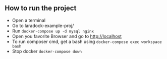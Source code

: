 ## How to run the project
 * Open a terminal
 * Go to laradock-example-proj/
 * Run `docker-compose up -d mysql nginx`
 * Open you favorite Browser and go to [http://localhost](http://localhost)
 * To run composer cmd, get a bash using `docker-compose exec workspace bash`
 * Stop docker `docker-compose down`
